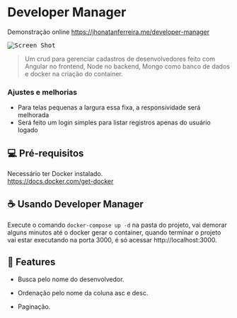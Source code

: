# Developer Manager

Demonstração online https://jhonatanferreira.me/developer-manager

<kbd>
  <img src="https://raw.githubusercontent.com/jhonatanAlanFerreira/potential-crud/master/screenshot/screenshot.png" alt="Screen Shot">
  <br>
</kbd>

> Um crud para gerenciar cadastros de desenvolvedores feito com Angular no frontend, Node no backend, Mongo como banco de dados e docker na criação do container.

### Ajustes e melhorias

* Para telas pequenas a largura essa fixa, a responsividade será melhorada
* Será feito um login simples para listar registros apenas do usuário logado

## 💻 Pré-requisitos

Necessário ter Docker instalado.
<br>https://docs.docker.com/get-docker

## ☕ Usando Developer Manager

Execute o comando `docker-compose up -d` na pasta do projeto, vai demorar alguns minutos até o docker gerar o container, quando terminar o projeto vai estar executando na porta 3000, é só acessar http://localhost:3000.

## 🌟 Features 
* Busca pelo nome do desenvolvedor.
 
* Ordenação pelo nome da coluna asc e desc.

* Paginação.
